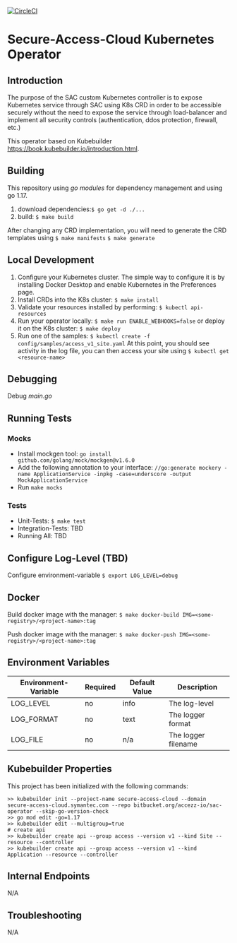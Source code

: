 [![CircleCI](https://circleci.com/bb/accezz-io/sac-operator.svg?style=svg)](https://circleci.com/bb/accezz-io/sac-operator)

# Secure-Access-Cloud Kubernetes Operator

## Introduction
The purpose of the SAC custom Kubernetes controller is to expose Kubernetes service through SAC using K8s CRD in order to be accessible securely without 
the need to expose the service through load-balancer and implement all security controls (authentication, ddos protection, firewall, etc.)

This operator based on Kubebuilder https://book.kubebuilder.io/introduction.html.

## Building
This repository using *go modules* for dependency management and using go 1.17.

1. download dependencies:`$ go get -d ./...`
2. build: `$ make build`

After changing any CRD implementation, you will need to generate the CRD templates using 
`$ make manifests`
`$ make generate`

## Local Development
1. Configure your Kubernetes cluster. The simple way to configure it is by installing Docker Desktop and enable Kubernetes in the Preferences page.
2. Install CRDs into the K8s cluster: `$ make install`
3. Validate your resources installed by performing: `$ kubectl api-resources`
4. Run your operator locally: `$ make run ENABLE_WEBHOOKS=false` or deploy it on the K8s cluster: `$ make deploy`
5. Run one of the samples: `$ kubectl create -f config/samples/access_v1_site.yaml`
   At this point, you should see activity in the log file, you can then access your site using `$ kubectl get <resource-name>`

## Debugging
Debug *main.go*

## Running Tests
### Mocks
* Install mockgen tool: `go install github.com/golang/mock/mockgen@v1.6.0`
* Add the following annotation to your interface: `//go:generate mockery -name ApplicationService -inpkg -case=underscore -output MockApplicationService`
* Run `make mocks`

### Tests
* Unit-Tests: `$ make test`
* Integration-Tests: TBD
* Running All: TBD

## Configure Log-Level (TBD)
Configure environment-variable `$ export LOG_LEVEL=debug`

## Docker
Build docker image with the manager: `$ make docker-build IMG=<some-registry>/<project-name>:tag`

Push docker image with the manager: `$ make docker-push IMG=<some-registry>/<project-name>:tag`


## Environment Variables
|Environment-Variable               | Required  | Default Value | Description                                          |
|-----------------------------------|---------- |---------------|------------------------------------------------------|
|LOG_LEVEL                          | no        | info          | The log-level                                        |
|LOG_FORMAT                         | no        | text          | The logger format                                    |
|LOG_FILE                           | no        | n/a           | The logger filename                                  |

## Kubebuilder Properties
This project has been initialized with the following commands:
```shell
>> kubebuilder init --project-name secure-access-cloud --domain secure-access-cloud.symantec.com --repo bitbucket.org/accezz-io/sac-operator --skip-go-version-check
>> go mod edit -go=1.17
>> kubebuilder edit --multigroup=true 
# create api
>> kubebuilder create api --group access --version v1 --kind Site --resource --controller
>> kubebuilder create api --group access --version v1 --kind Application --resource --controller
```

## Internal Endpoints
N/A

## Troubleshooting
N/A
